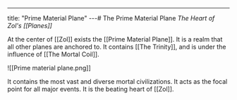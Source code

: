 ---
title: "Prime Material Plane"
---# The Prime Material Plane
*The Heart of Zol's [[Planes]]*

At the center of [[Zol]] exists the [[Prime Material Plane]]. It is a realm that all other planes are anchored to. It contains [[The Trinity]], and is under the influence of [[The Mortal Coil]].

![[Prime material plane.png]]

It contains the most vast and diverse mortal civilizations. It acts as the focal point for all major events. It is the beating heart of [[Zol]].